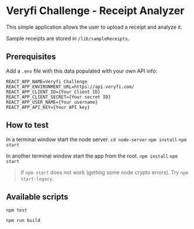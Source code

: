 # Veryfi Challenge - Receipt Analyzer

This simple application allows the user to upload a receipt and analyze it.

Sample receipts are stored in `/lib/sampleReceipts`.

## Prerequisites
Add a `.env` file with this data populated with your own API info:

```
REACT_APP_NAME=Veryfi Challenge
REACT_APP_ENVIRONMENT_URL=https://api.veryfi.com/
REACT_APP_CLIENT_ID={Your Client ID}
REACT_APP_CLIENT_SECRET={Your secret ID}
REACT_APP_USER_NAME={Your username}
REACT_APP_API_KEY={Your API key}
```

## How to test

In a terminal window start the node server.
`cd node-server`
`npm install`
`npm start`

In another terminal window start the app from the root.
`npm install`
`npm start`

> If `npm start` does not work (getting some node crypto errors). Try `npm start:legacy`. 

## Available scripts

`npm test`

`npm run build`

